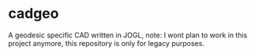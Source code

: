 # cadgeo

A geodesic specific CAD written in JOGL, note: I wont plan to work in this project anymore, this repository is only for legacy purposes.
